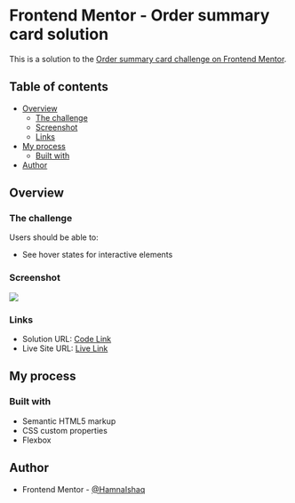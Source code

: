 # Frontend Mentor - Order summary card solution

This is a solution to the [Order summary card challenge on Frontend Mentor](https://www.frontendmentor.io/challenges/order-summary-component-QlPmajDUj).

## Table of contents

- [Overview](#overview)
  - [The challenge](#the-challenge)
  - [Screenshot](#screenshot)
  - [Links](#links)
- [My process](#my-process)
  - [Built with](#built-with)
- [Author](#author)

## Overview

### The challenge

Users should be able to:

- See hover states for interactive elements

### Screenshot

![](./screenshot.jpg)

### Links

- Solution URL: [Code Link](https://github.com/HamnaIshaq/order-summary-component)
- Live Site URL: [Live Link](https://hamnaishaq.github.io/order-summary-component/)

## My process

### Built with

- Semantic HTML5 markup
- CSS custom properties
- Flexbox

## Author

- Frontend Mentor - [@HamnaIshaq](https://www.frontendmentor.io/profile/HamnaIshaq)
